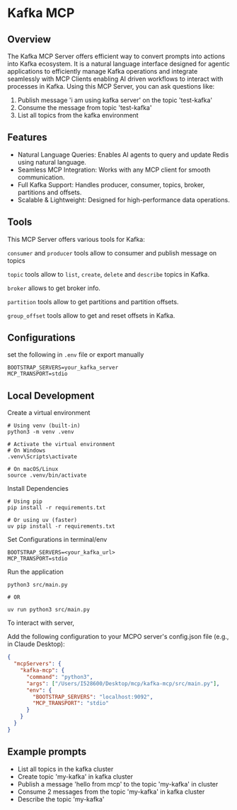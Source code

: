 # Kafka MCP

## Overview

The Kafka MCP Server offers efficient way to convert prompts into actions into Kafka ecosystem. It is a natural 
language interface designed for agentic applications to efficiently manage Kafka operations and integrate seamlessly 
with MCP Clients enabling AI driven workflows to interact with processes in Kafka. Using this MCP Server, you can ask
questions like:

1. Publish message 'i am using kafka server' on the topic 'test-kafka'
2. Consume the message from topic 'test-kafka'
3. List all topics from the kafka environment

## Features

- Natural Language Queries: Enables AI agents to query and update Redis using natural language.
- Seamless MCP Integration: Works with any MCP client for smooth communication.
- Full Kafka Support: Handles producer, consumer, topics, broker, partitions and offsets.
- Scalable & Lightweight: Designed for high-performance data operations.


## Tools

This MCP Server offers various tools for Kafka:

`consumer` and `producer` tools allow to consumer and publish message on topics

`topic` tools allow to `list`, `create`, `delete` and `describe` topics in Kafka.

`broker` allows to get broker info.

`partition` tools allow to get partitions and partition offsets.

`group_offset` tools allow to get and reset offsets in Kafka.

## Configurations

set the following in `.env` file or export manually

```text
BOOTSTRAP_SERVERS=your_kafka_server
MCP_TRANSPORT=stdio
```

## Local Development

Create a virtual environment
```shell
# Using venv (built-in)
python3 -m venv .venv

# Activate the virtual environment
# On Windows
.venv\Scripts\activate

# On macOS/Linux
source .venv/bin/activate
```


Install Dependencies
```shell
# Using pip
pip install -r requirements.txt

# Or using uv (faster)
uv pip install -r requirements.txt
```

Set Configurations in terminal/env

```text
BOOTSTRAP_SERVERS=<your_kafka_url>
MCP_TRANSPORT=stdio
```

Run the application
```shell
python3 src/main.py

# OR

uv run python3 src/main.py
```

To interact with server,

Add the following configuration to your MCPO server's config.json file (e.g., in Claude Desktop):

```json
{
  "mcpServers": {
    "kafka-mcp": {
      "command": "python3",
      "args": ["/Users/I528600/Desktop/mcp/kafka-mcp/src/main.py"],
      "env": {
        "BOOTSTRAP_SERVERS": "localhost:9092",
        "MCP_TRANSPORT": "stdio"
      }
    }
  }
}
```

## Example prompts

- List all topics in the kafka cluster
- Create topic 'my-kafka' in kafka cluster
- Publish a message 'hello from mcp' to the topic 'my-kafka' in cluster
- Consume 2 messages from the topic 'my-kafka' in kafka cluster
- Describe the topic 'my-kafka'